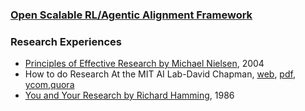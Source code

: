 ### [Open Scalable RL/Agentic Alignment Framework](https://github.com/junwuxgi/Open-Scalable-RL-Agentic-Alignment-Algorithm-and-Framework)

### Research Experiences

- [Principles of Effective Research by Michael Nielsen](http://michaelnielsen.org/blog/principles-of-effective-research), 2004
- How to do Research At the MIT AI Lab-David Chapman, [web](http://lamp.cfar.umd.edu/restricted/Misc/MITLab/mit.research.how.to.html), [pdf](https://people.cs.umass.edu/~emery/misc/how-to.pdf), [ycom](https://news.ycombinator.com/item?id=8399587),[quora](https://www.quora.com/What-did-you-do-to-get-into-CSAIL-MIT-AI-lab-To-be-more-general-how-can-one-get-into-CSAIL)
- [You and Your Research by Richard Hamming](http://www.cs.virginia.edu/~robins/YouAndYourResearch.html), 1986
